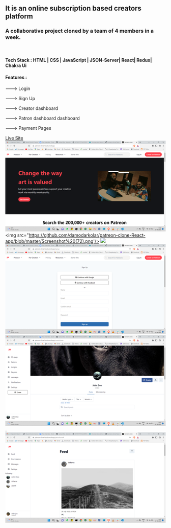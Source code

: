 

<h2>It is an online subscription based creators platform </h2>
<h3>A collaborative project cloned by a team of 4 members in a week.</h3>
<br/>
<h4>Tech Stack : HTML | CSS | JavaScript | JSON-Server| React| Redux| Chakra Ui</h4>
<h4>Features : </h4>
<p>---> Login</p>
<p>---> Sign Up</p>
<p>---> Creator dashboard</p>
<p>---> Patron dashboard dashboard</p>
<p>---> Payment Pages</p>

<a href="https://patreon-clone-lovat.vercel.app/" target="_blanck">Live Site</a>
<img src="https://github.com/damodarkolar/patreon-clone-React-app/blob/master/Screenshot%20(73).png"/>
<img src="https://github.com/damodarkolar/patreon-clone-React-app/blob/master/Screenshot%20(72).png'/>
<img src="https://github.com/damodarkolar/patreon-clone-React-app/blob/master/Screenshot%20(69).png"/>
<img src="https://github.com/damodarkolar/patreon-clone-React-app/blob/master/Screenshot%20(70).png"/>
<img src="https://github.com/damodarkolar/patreon-clone-React-app/blob/master/Screenshot%20(71).png"/>.
<img src="https://github.com/damodarkolar/patreon-clone-React-app/blob/master/Screenshot%20(72).png"/>

